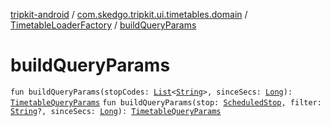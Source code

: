 [tripkit-android](../../index.md) / [com.skedgo.tripkit.ui.timetables.domain](../index.md) / [TimetableLoaderFactory](index.md) / [buildQueryParams](./build-query-params.md)

# buildQueryParams

`fun buildQueryParams(stopCodes: `[`List`](https://kotlinlang.org/api/latest/jvm/stdlib/kotlin.collections/-list/index.html)`<`[`String`](https://kotlinlang.org/api/latest/jvm/stdlib/kotlin/-string/index.html)`>, sinceSecs: `[`Long`](https://kotlinlang.org/api/latest/jvm/stdlib/kotlin/-long/index.html)`): `[`TimetableQueryParams`](../-timetable-query-params/index.md)
`fun buildQueryParams(stop: `[`ScheduledStop`](../../com.skedgo.android.common.model/-scheduled-stop/index.md)`, filter: `[`String`](https://kotlinlang.org/api/latest/jvm/stdlib/kotlin/-string/index.html)`?, sinceSecs: `[`Long`](https://kotlinlang.org/api/latest/jvm/stdlib/kotlin/-long/index.html)`): `[`TimetableQueryParams`](../-timetable-query-params/index.md)